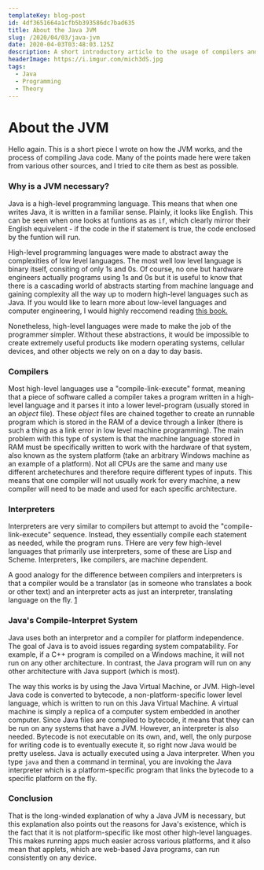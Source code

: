 ```yaml
---
templateKey: blog-post
id: 4df3651664a1cfb5b393586dc7bad635
title: About the Java JVM
slug: /2020/04/03/java-jvm
date: 2020-04-03T03:48:03.125Z
description: A short introductory article to the usage of compilers and interpreters, specifically the JVM
headerImage: https://i.imgur.com/mich3dS.jpg
tags:
  - Java
  - Programming
  - Theory
---
```


# About the JVM
Hello again. This is a short piece I wrote on how the JVM works, and the process of compiling Java code. Many of the points made here were taken from various other sources, and I tried to cite them as best as possible.

### Why is a JVM necessary?
Java is a high-level programming language. This means that when one writes Java, it is written in a familiar sense. Plainly, it looks like English. This can be seen when one looks at funtions as as `if`, which clearly mirror their English equivelent - if the code in the if statement is true, the code enclosed by the funtion will run. 

High-level programming languages were made to abstract away the complexities of low level languages. The most well low level language is binary itself, consiting of only 1s and 0s. Of course, no one but hardware engineers actually programs using 1s and 0s but it is useful to know that there is a cascading world of abstracts starting from machine language and gaining complexity all the way up to modern high-level languages such as Java. If you would like to learn more about low-level languages and computer engineering, I would highly reccomend reading [this book.](https://www.nand2tetris.org/)

Nonetheless, high-level languages were made to make the job of the programmer simpler. Without these abstractions, it would be impossible to create extremely useful products like modern operating systems, cellular devices, and other objects we rely on on a day to day basis.

### Compilers
Most high-level languages use a "compile-link-execute" format, meaning that a piece of software called a compiler takes a program written in a high-level language and it parses it into a lower level-program (usually stored in an *object* file). These *object* files are chained together to create an runnable program which is stored in the RAM of a device through a linker (there is such a thing as a link error in low level machine programming). The main problem with this type of system is that the machine language stored in RAM must be specifically written to work with the hardware of that system, also known as the system platform (take an arbitrary Windows machine as an example of a platform). Not all CPUs are the same and many use different archetechures and therefore require different types of inputs. This means that one compiler will not usually work for every machine, a new compiler will need to be made and used for each specific architecture.

### Interpreters
Interpreters are very similar to compilers but attempt to avoid the  "compile-link-execute" sequence. Instead, they essentially compile each statement as needed, while the program runs. THere are very few high-level languages that primarily use interpreters, some of these are Lisp and Scheme. Interpreters, like compilers, are machine dependent.

A good analogy for the difference between compilers and interpreters is that a compiler would be a translator (as in someone who translates a book or other text) and an interpreter acts as just an interpreter, translating language on the fly. [1](http://www.cs.cmu.edu/~jcarroll/15-100-s05/supps/basics/history.html)

### Java's Compile-Interpret System
Java uses both an interpretor and a compiler for platform independence. The goal of Java is to avoid issues regarding system compatability. For example, if a C++ program is compiled on a Windows machine, it will not run on any other architecture. In contrast, the Java program will run on any other architecture with Java support (which is most). 

The way this works is by using the Java Virtual Machine, or JVM. High-level Java code is converted to bytecode, a non-platform-specific lower level language, which is written to run on this Java Virtual Machine. A virtual machine is simply a replica of a computer system embedded in another computer. Since Java files are compiled to bytecode, it means that they can be run on any systems that have a JVM. However, an interpreter is also needed. Bytecode is not executable on its own, and, well, the only purpose for writing code is to eventually execute it, so right now Java would be pretty useless. Java is actually executed using a Java interpreter. When you type `java` and then a command in terminal, you are invoking the Java interpreter which is a platform-specific program that links the bytecode to a specific platform on the fly.

### Conclusion
That is the long-winded explanation of why a Java JVM is necessary, but this explanation also points out the reasons for Java's existence, which is the fact that it is not platform-specific like most other high-level languages. This makes running apps much easier across various platforms, and it also mean that applets, which are web-based Java programs, can run consistently on any device.
